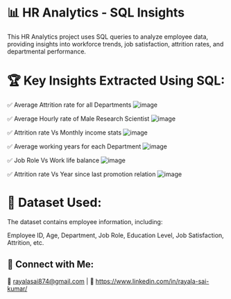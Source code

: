 # 📊 HR Analytics - SQL Insights
This HR Analytics project uses SQL queries to analyze employee data, providing insights into workforce trends, job satisfaction, attrition rates, and departmental performance.

# 🏆 Key Insights Extracted Using SQL:
✅ Average Attrition rate for all Departments
![image](https://github.com/user-attachments/assets/063fd0e8-5c28-4014-b5f6-ad9e14968a85)

✅ Average Hourly rate of Male Research Scientist 
![image](https://github.com/user-attachments/assets/a3d44ee4-d416-483b-b07e-7cb01e37acdd)

✅ Attrition rate Vs Monthly income stats 
![image](https://github.com/user-attachments/assets/10c90e76-bca7-484d-a04e-ca44d1e42886)

✅ Average working years for each Department
![image](https://github.com/user-attachments/assets/30eca757-846b-4acd-8473-39c43585561b)

✅ Job Role Vs Work life balance
![image](https://github.com/user-attachments/assets/82f5fc27-aff4-487f-8cf8-0d7f071c6c73)

✅ Attrition rate Vs Year since last promotion relation
![image](https://github.com/user-attachments/assets/31661b3b-20fa-4eb1-ab2a-db6abc874a89)


# 📌 Dataset Used:
The dataset contains employee information, including:

Employee ID, Age, Department, Job Role, Education Level, Job Satisfaction, Attrition, etc.

## 🔗 Connect with Me:
📧 rayalasai874@gmail.com | 💼 https://www.linkedin.com/in/rayala-sai-kumar/
